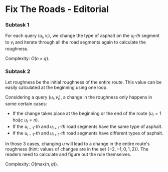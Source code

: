# Fix The Roads - Editorial

### Subtask 1

For each query $(u_i, v_i),$ we change the type of asphalt on the $u_i$-$th$ segment to $v_i$ and iterate through all the road segments again to calculate the roughness.

Complexity: $O(n \times q)$.

### Subtask 2

Let $\text{roughness}$ be the initial roughness of the entire route. This value can be easily calculated at the beginning using one loop.

Considering a query $(u_i, v_i),$ a change in the roughness only happens in some certain cases:

- If the change takes place at the beginning or the end of the route ($u_i = 1$ hoặc $u_i = n$).
- If the $u_{i - 1}$-$th$ and $u_{i + 1}$-$th$ road segments have the same type of asphalt.
- If the $u_{i - 1}$-$th$ and $u_{i + 1}$-$th$ road segments have different types of asphalt.

In those $3$ cases, changing $u$ will lead to a change in the entire route's roughness (hint: values of changes are in the set $\{-2, -1, 0, 1, 2\}$). The readers need to calculate and figure out the rule themselves.

Complexity: $O\big(\text{max}(n, q)\big)$.